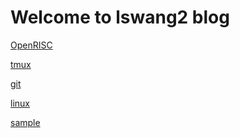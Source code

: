 Welcome to lswang2 blog
=======================

[OpenRISC](wiki/openrisc.md)

[tmux](wiki/tmux_cheats.md)

[git](wiki/git_cheats.md)

[linux](wiki/linux_cheats.md)

[sample](wiki/sample.md)

